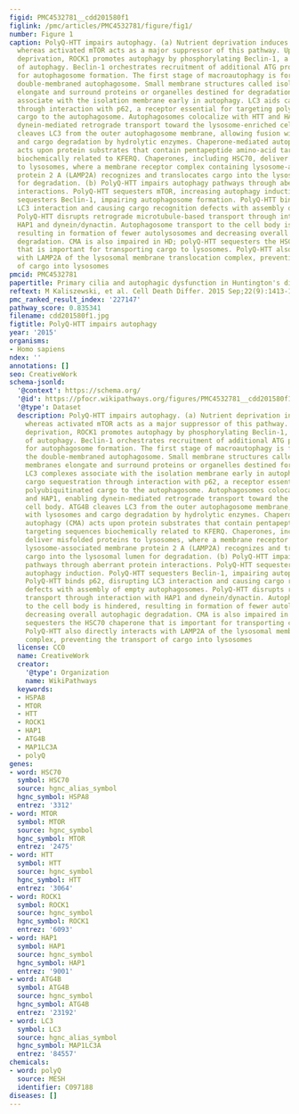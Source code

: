 ```yaml
---
figid: PMC4532781__cdd201580f1
figlink: /pmc/articles/PMC4532781/figure/fig1/
number: Figure 1
caption: PolyQ-HTT impairs autophagy. (a) Nutrient deprivation induces macroautophagy,
  whereas activated mTOR acts as a major suppressor of this pathway. Upon nutrient
  deprivation, ROCK1 promotes autophagy by phosphorylating Beclin-1, a key regulator
  of autophagy. Beclin-1 orchestrates recruitment of additional ATG proteins required
  for autophagosome formation. The first stage of macroautophagy is formation of the
  double-membraned autophagosome. Small membrane structures called isolation membranes
  elongate and surround proteins or organelles destined for degradation. LC3 complexes
  associate with the isolation membrane early in autophagy. LC3 aids cargo sequestration
  through interaction with p62, a receptor essential for targeting polyubiquitinated
  cargo to the autophagosome. Autophagosomes colocalize with HTT and HAP1, enabling
  dynein-mediated retrograde transport toward the lysosome-enriched cell body. ATG4B
  cleaves LC3 from the outer autophagosome membrane, allowing fusion with lysosomes
  and cargo degradation by hydrolytic enzymes. Chaperone-mediated autophagy (CMA)
  acts upon protein substrates that contain pentapeptide amino-acid targeting sequences
  biochemically related to KFERQ. Chaperones, including HSC70, deliver misfolded proteins
  to lysosomes, where a membrane receptor complex containing lysosome-associated membrane
  protein 2 A (LAMP2A) recognizes and translocates cargo into the lysosomal lumen
  for degradation. (b) PolyQ-HTT impairs autophagy pathways through aberrant protein
  interactions. PolyQ-HTT sequesters mTOR, increasing autophagy induction. PolyQ-HTT
  sequesters Beclin-1, impairing autophagosome formation. PolyQ-HTT binds p62, disrupting
  LC3 interaction and causing cargo recognition defects with assembly of empty autophagosomes.
  PolyQ-HTT disrupts retrograde microtubule-based transport through interaction with
  HAP1 and dynein/dynactin. Autophagosome transport to the cell body is hindered,
  resulting in formation of fewer autolysosomes and decreasing overall autophagic
  degradation. CMA is also impaired in HD; polyQ-HTT sequesters the HSC70 chaperone
  that is important for transporting cargo to lysosomes. PolyQ-HTT also directly interacts
  with LAMP2A of the lysosomal membrane translocation complex, preventing the transport
  of cargo into lysosomes
pmcid: PMC4532781
papertitle: Primary cilia and autophagic dysfunction in Huntington's disease.
reftext: M Kaliszewski, et al. Cell Death Differ. 2015 Sep;22(9):1413-1424.
pmc_ranked_result_index: '227147'
pathway_score: 0.835341
filename: cdd201580f1.jpg
figtitle: PolyQ-HTT impairs autophagy
year: '2015'
organisms:
- Homo sapiens
ndex: ''
annotations: []
seo: CreativeWork
schema-jsonld:
  '@context': https://schema.org/
  '@id': https://pfocr.wikipathways.org/figures/PMC4532781__cdd201580f1.html
  '@type': Dataset
  description: PolyQ-HTT impairs autophagy. (a) Nutrient deprivation induces macroautophagy,
    whereas activated mTOR acts as a major suppressor of this pathway. Upon nutrient
    deprivation, ROCK1 promotes autophagy by phosphorylating Beclin-1, a key regulator
    of autophagy. Beclin-1 orchestrates recruitment of additional ATG proteins required
    for autophagosome formation. The first stage of macroautophagy is formation of
    the double-membraned autophagosome. Small membrane structures called isolation
    membranes elongate and surround proteins or organelles destined for degradation.
    LC3 complexes associate with the isolation membrane early in autophagy. LC3 aids
    cargo sequestration through interaction with p62, a receptor essential for targeting
    polyubiquitinated cargo to the autophagosome. Autophagosomes colocalize with HTT
    and HAP1, enabling dynein-mediated retrograde transport toward the lysosome-enriched
    cell body. ATG4B cleaves LC3 from the outer autophagosome membrane, allowing fusion
    with lysosomes and cargo degradation by hydrolytic enzymes. Chaperone-mediated
    autophagy (CMA) acts upon protein substrates that contain pentapeptide amino-acid
    targeting sequences biochemically related to KFERQ. Chaperones, including HSC70,
    deliver misfolded proteins to lysosomes, where a membrane receptor complex containing
    lysosome-associated membrane protein 2 A (LAMP2A) recognizes and translocates
    cargo into the lysosomal lumen for degradation. (b) PolyQ-HTT impairs autophagy
    pathways through aberrant protein interactions. PolyQ-HTT sequesters mTOR, increasing
    autophagy induction. PolyQ-HTT sequesters Beclin-1, impairing autophagosome formation.
    PolyQ-HTT binds p62, disrupting LC3 interaction and causing cargo recognition
    defects with assembly of empty autophagosomes. PolyQ-HTT disrupts retrograde microtubule-based
    transport through interaction with HAP1 and dynein/dynactin. Autophagosome transport
    to the cell body is hindered, resulting in formation of fewer autolysosomes and
    decreasing overall autophagic degradation. CMA is also impaired in HD; polyQ-HTT
    sequesters the HSC70 chaperone that is important for transporting cargo to lysosomes.
    PolyQ-HTT also directly interacts with LAMP2A of the lysosomal membrane translocation
    complex, preventing the transport of cargo into lysosomes
  license: CC0
  name: CreativeWork
  creator:
    '@type': Organization
    name: WikiPathways
  keywords:
  - HSPA8
  - MTOR
  - HTT
  - ROCK1
  - HAP1
  - ATG4B
  - MAP1LC3A
  - polyQ
genes:
- word: HSC70
  symbol: HSC70
  source: hgnc_alias_symbol
  hgnc_symbol: HSPA8
  entrez: '3312'
- word: MTOR
  symbol: MTOR
  source: hgnc_symbol
  hgnc_symbol: MTOR
  entrez: '2475'
- word: HTT
  symbol: HTT
  source: hgnc_symbol
  hgnc_symbol: HTT
  entrez: '3064'
- word: ROCK1
  symbol: ROCK1
  source: hgnc_symbol
  hgnc_symbol: ROCK1
  entrez: '6093'
- word: HAP1
  symbol: HAP1
  source: hgnc_symbol
  hgnc_symbol: HAP1
  entrez: '9001'
- word: ATG4B
  symbol: ATG4B
  source: hgnc_symbol
  hgnc_symbol: ATG4B
  entrez: '23192'
- word: LC3
  symbol: LC3
  source: hgnc_alias_symbol
  hgnc_symbol: MAP1LC3A
  entrez: '84557'
chemicals:
- word: polyQ
  source: MESH
  identifier: C097188
diseases: []
---
```

